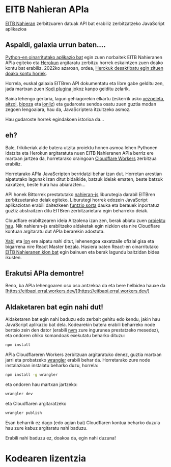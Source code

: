 # EITB Nahieran APIa

[EITB Nahieran](https://www.eitb.eus/eu/nahieran/) zerbitzuaren datuak API bat erabiliz zerbitzatzeko JavaScript aplikazioa

## Aspaldi, galaxia urrun baten....

[Python-en oinarritutako aplikazio bat](https://github.com/erral/eitbapi) egin zuen norbaitek EITB Nahieranen APIa egiteko eta [Herokun](https://www.heroku.com/) argitaratu zerbitzu horrek eskaintzen zuen doako kontu bat erabiliz. 2022ko azaroan, ordea, [Herokuk desaktibatu egin zituen doako kontu horiek](https://blog.heroku.com/next-chapter).

Horrela, euskal galaxia EITBren API dokumentatu eta libre gabe gelditu zen, jada martxan zuen [Kodi plugina](https://github.com/erral/plugin.video.eitb) jokoz kanpo gelditu zelarik.

Baina lehengo gerlaria, lagun gehiagorekin elkartu (eskerrik asko [xezpeleta](https://github.com/xezpeleta), [aitzol](https://github.com/aitzol), [bipoza](https://github.com/bipoza) eta [ionliz](https://github.com/ionlizarazu)) eta gudaroste sendoa osatu zuen guztia modan zegoen lengoaiara, hau da, JavaScriptera itzultzeko asmoz.

Hau gudaroste horrek egindakoen istorioa da...


## eh?

Bale, frikikeriak alde batera utzita proiektu honen asmoa lehen Pythonen idatzita eta Herokun argitaratuta nuen EITB Nahieranen APIa berriz ere martxan jartzea da, horretarako oraingoan [Cloudflare Workers](https://workers.cloudflare.com/) zerbitzua erabiliz.

Horretarako APIa JavaScripten berridatzi behar izan dut. Horretan arestian aipatutako lagunak izan ditut bidaikide, batzuk ideiak ematen, beste batzuk xaxatzen, beste hura hau abiarazten...

API honek Bittorrek prestatutako [nahieran-js](https://github.com/bipoza/nahieran-js) liburutegia darabil EITBren zerbitzuetarako deiak egiteko. Liburutegi horrek edozein JavaScript aplikaziotan erabili daitezkeen [funtzio sorta](https://bipoza.github.io/nahieran-js/) dauka eta berauek inportatuz guztiz abstraitzen ditu EITBren zerbitzarietara egin beharreko deiak.

Cloudflare erabiltzearen ideia Aitzolena izan zen, berak abiatu zuen [proiektu hau](https://github.com/aitzol/eitbapijs). Nik nahieran-js erabiltzeko aldaketak egin nizkion eta nire Cloudflare kontuan argitaratu dut APIa berarekin adostuta.

[Xabi](https://github.com/xezpeleta) eta [Ion](https://github.com/ionlizarazu) ere aipatu nahi ditut, lehenengoa xaxatzaile ofizial gisa eta bigarrena nire React Master bezala. Hasiera baten React-en oinarritutako [EITB Nahieranen klon bat](https://github.com/erral/eitbapi-react) egin bainuen eta berak lagundu baitzidan bidea ikusten.

## Erakutsi APIa demontre!

Beno, ba APIa lehengoaren oso oso antzekoa da eta bere helbidea hauxe da [https://eitbapi.erral.workers.dev/](https://eitbapi.erral.workers.dev/)

## Aldaketaren bat egin nahi dut!

Aldaketaren bat egin nahi baduzu edo zerbait gehitu edo kendu, jakin hau JavaScript aplikazio bat dela. Kodearekin batera erabili beharreko node bertsio zein den dator (erabili [nvm](https://github.com/nvm-sh/nvm) zure ingurunea prestatzeko mesedez), eta ondoren ohiko komandoak exekutatu beharko dituzu:

```bash
npm install
```

APIa Cloudflareren Workers zerbitzuan argitaratuko denez, guztia martxan jarri eta probatzeko [wrangler](https://github.com/cloudflare/wrangler) erabili behar da. Horretarako zure node instalazioan instalatu beharko duzu, horrela:

```bash
npm install -g wrangler
```

eta ondoren hau martxan jartzeko:

```bash
wrangler dev
```

eta Cloudflaren argitaratzeko

```bash
wrangler publish
```

Esan beharrik ez dago (edo agian bai) Cloudflaren kontua beharko duzula hau zure kabuz argitaratu nahi baduzu.

Erabili nahi baduzu ez, doakoa da, egin nahi duzuna!

# Kodearen lizentzia

